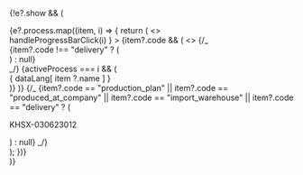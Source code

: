{!e?.show && (
<div className="items-center flex  mb-8 col-span-4 justify-center ml-11">
{e?.process.map((item, i) => {
return (
<>
<div
className="relative py-8"
key={`process-${i}`}
onClick={() =>
handleProgressBarClick(i)
} >
{item?.code && (
<>
{/_ <div className="flex items-center  ">
<div
className={`${
                                                                                                            item?.code ==
                                                                                                                "production_plan" ||
                                                                                                            item?.code ==
                                                                                                                "produced_at_company" ||
                                                                                                            item?.code ==
                                                                                                                "import_warehouse" ||
                                                                                                            item?.code ==
                                                                                                                "delivery"
                                                                                                                ? `h-2 w-2 rounded-full bg-green-500`                                                                                                                :`h-2 w-2 rounded-full bg-gray-400`                                                                                                        }`}
/>
{item?.code !==
"delivery" ? (
<div
className={`${
                                                                                                                item?.code ==
                                                                                                                    "production_plan" ||
                                                                                                                item?.code ==
                                                                                                                    "produced_at_company" ||
                                                                                                                item?.code ==
                                                                                                                    "import_warehouse" ||
                                                                                                                item?.code ==
                                                                                                                    "delivery"
                                                                                                                    ? `sm:flex w-full bg-green-500 h-0.5 `                                                                                                                    :`sm:flex w-full bg-gray-200 h-0.5 dark:bg-gray-400`
                                                                                                            }`}
/>
) : null}
</div> _/}
{activeProcess ===
i && (
<div className="mt-2 w-[90px]">
<div
className={`${
                                                                                                                item?.code ==
                                                                                                                    "production_plan" ||
                                                                                                                item?.code ==
                                                                                                                    "produced_at_company" ||
                                                                                                                item?.code ==
                                                                                                                    "import_warehouse" ||
                                                                                                                item?.code ==
                                                                                                                    "delivery"
                                                                                                                    ? "text-green-500"
                                                                                                                    : "text-slate-500"
                                                                                                            } mb-2 text-[11px] font-semibold leading-none  dark:text-gray-500 absolute 3xl:translate-x-[-38%] 2xl:translate-x-[-40%] xl:translate-x-[-40%] translate-x-[-40%] 3xl:translate-y-[-10%] 2xl:translate-y-[-20%] xl:translate-y-[-20%] translate-y-[-20%]`} >
{
dataLang[
item
?.name
]
}
</div>
</div>
)}
</>
)}
{/_ {item?.code ==
"production_plan" ||
item?.code ==
"produced_at_company" ||
item?.code ==
"import_warehouse" ||
item?.code == "delivery" ? (
<p className="text-indigo-700 3xl:w-[100px] 2xl:w-[100px] xl:w-[100px] w-[100px] text-[9.5px] absolute left-0 3xl:translate-x-[-25%] 2xl:translate-x-[-20%] xl:translate-x-[-25%] translate-x-[-25%] 3xl:translate-y-[100%] 2xl:translate-y-[120%] xl:translate-y-110%] translate-y-[120%] font-semibold">
KHSX-030623012
</p>
) : null} _/}
</div>
</>
);
})}
</div>
)}
